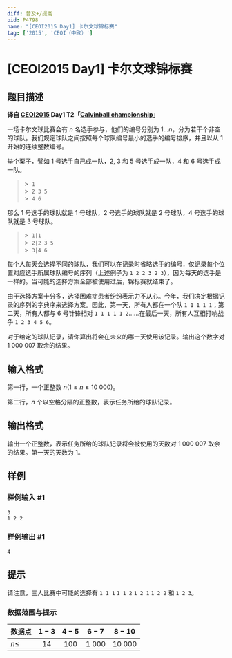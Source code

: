 ```yaml
---
diff: 普及+/提高
pid: P4798
name: "[CEOI2015 Day1] 卡尔文球锦标赛"
tag: ['2015', 'CEOI（中欧）']
---
```

# [CEOI2015 Day1] 卡尔文球锦标赛
## 题目描述

**译自 [CEOI2015](https://ceoi2015.fi.muni.cz/tasks.php) Day1 T2「[Calvinball championship](https://ceoi2015.fi.muni.cz/day1/eng/day1task2-eng.pdf)」**

一场卡尔文球比赛会有 $n$ 名选手参与，他们的编号分别为 $1\dots n$，分为若干个非空的球队。我们规定球队之间按照每个球队编号最小的选手的编号排序，并且以从 1 开始的连续整数编号。

举个栗子，譬如 1 号选手自己成一队，2, 3 和 5 号选手成一队，4 和 6 号选手成一队。

>\> $\ \texttt{1}$  
>\> $\ \texttt{2 3 5}$  
>\> $\ \texttt{4 6}$

那么 1 号选手的球队就是 1 号球队，2 号选手的球队就是 2 号球队，4 号选手的球队就是 3 号球队。

>\> $\ \texttt{1|1}$  
>\> $\ \texttt{2|2 3 5}$  
>\> $\ \texttt{3|4 6}$

每个人每天会选择不同的球队，我们可以在记录时省略选手的编号，仅记录每个位置对应选手所属球队编号的序列（上述例子为 `1 2 2 3 2 3`），因为每天的选手是一样的。当可能的选择方案全部被使用过后，锦标赛就结束了。

由于选择方案十分多，选择困难症患者纷纷表示力不从心。今年，我们决定根据记录的序列的字典序来选择方案。因此，第一天，所有人都在一个队 `1 1 1 1 1`；第二天，所有人都与 6 号针锋相对 `1 1 1 1 1 2`……在最后一天，所有人互相打响战争 `1 2 3 4 5 6`。

对于给定的球队记录，请你算出将会在未来的哪一天使用该记录。输出这个数字对 $1\ 000\ 007$ 取余的结果。
## 输入格式

第一行，一个正整数 $n(1 \leq n \leq 10\ 000)$。

第二行，$n$ 个以空格分隔的正整数，表示任务所给的球队记录。
## 输出格式

输出一个正整数，表示任务所给的球队记录将会被使用的天数对 $1\ 000\ 007$ 取余的结果。第一天的天数为 1。
## 样例

### 样例输入 #1
```
3
1 2 2
```
### 样例输出 #1
```
4
```
## 提示

请注意，三人比赛中可能的选择有 `1 1 1` `1 1 2` `1 2 1` `1 2 2` 和 `1 2 3`。

### 数据范围与提示

|数据点|$1-3$|$4-5$|$6-7$|$8-10$|
|-|:-:|:-:|:-:|:-:|
|$n\le$|$14$|$100$|$1\ 000$|$10\ 000$|
